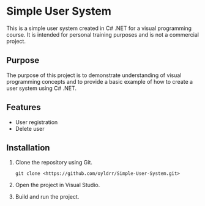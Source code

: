 # Simple User System

This is a simple user system created in C# .NET for a visual programming course. It is intended for personal training purposes and is not a commercial project.

## Purpose

The purpose of this project is to demonstrate understanding of visual programming concepts and to provide a basic example of how to create a user system using C# .NET.

## Features

- User registration
- Delete user

## Installation

1. Clone the repository using Git.
    
    ```
    git clone <https://github.com/oyldrr/Simple-User-System.git>
    
    ```
    
2. Open the project in Visual Studio.
3. Build and run the project.
